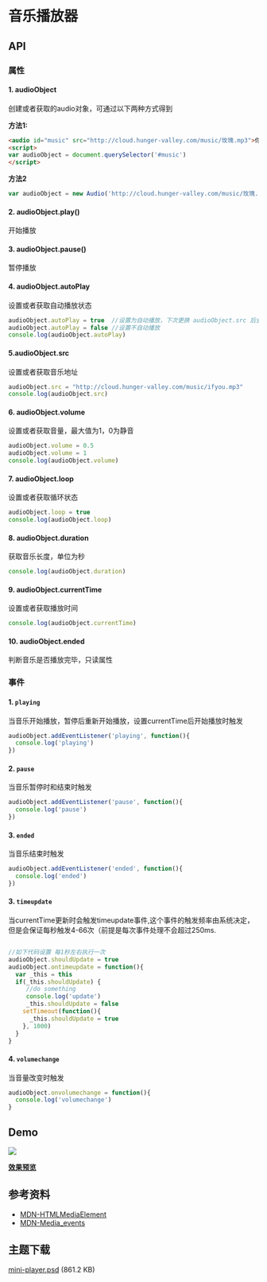 # 音乐播放器
## API
### 属性
#### 1. audioObject
 创建或者获取的audio对象，可通过以下两种方式得到

**方法1:**
```html
<audio id="music" src="http://cloud.hunger-valley.com/music/玫瑰.mp3">你的浏览器不支持喔！</audio>
<script>
var audioObject = document.querySelector('#music')
</script>
```

**方法2**
```javascript
var audioObject = new Audio('http://cloud.hunger-valley.com/music/玫瑰.mp3')
```

#### 2. audioObject.play()
开始播放

#### 3. audioObject.pause()
暂停播放

#### 4. audioObject.autoPlay
设置或者获取自动播放状态

```javascript
audioObject.autoPlay = true  //设置为自动播放，下次更换 audioObject.src 后会自动播放音乐
audioObject.autoPlay = false //设置不自动播放
console.log(audioObject.autoPlay)
```

#### 5.audioObject.src
设置或者获取音乐地址

```javascript
audioObject.src = "http://cloud.hunger-valley.com/music/ifyou.mp3"
console.log(audioObject.src)
```
#### 6. audioObject.volume
设置或者获取音量，最大值为1，0为静音

```javascript
audioObject.volume = 0.5
audioObject.volume = 1
console.log(audioObject.volume)
```
#### 7. audioObject.loop
设置或者获取循环状态

```javascript
audioObject.loop = true
console.log(audioObject.loop)
```

#### 8. audioObject.duration
获取音乐长度，单位为秒

```javascript
console.log(audioObject.duration)
```

#### 9. audioObject.currentTime
设置或者获取播放时间

```javascript
console.log(audioObject.currentTime)
```
#### 10. audioObject.ended
判断音乐是否播放完毕，只读属性

### 事件
#### 1. `playing`
当音乐开始播放，暂停后重新开始播放，设置currentTime后开始播放时触发

```javascript
audioObject.addEventListener('playing', function(){
  console.log('playing')
})
```

#### 2. `pause`
当音乐暂停时和结束时触发

```javascript
audioObject.addEventListener('pause', function(){
  console.log('pause')
})
```
#### 3. `ended`
当音乐结束时触发

```javascript
audioObject.addEventListener('ended', function(){
  console.log('ended')
})
```
#### 3. `timeupdate `
当currentTime更新时会触发timeupdate事件,这个事件的触发频率由系统决定，但是会保证每秒触发4-66次（前提是每次事件处理不会超过250ms.

```javascript

//如下代码设置 每1秒左右执行一次
audioObject.shouldUpdate = true
audioObject.ontimeupdate = function(){
  var _this = this
  if(_this.shouldUpdate) {
     //do something
     console.log('update')
     _this.shouldUpdate = false
    setTimeout(function(){
      _this.shouldUpdate = true
    }, 1000)
  }
}
```
#### 4. `volumechange`
当音量改变时触发

```javascript
audioObject.onvolumechange = function(){
  console.log('volumechange')
}
```

## Demo
![](http://jscode.me/uploads/default/original/2X/e/e7811a56143f6d0be5ffe9b8b5d489e1a6aa2524.png)

**[效果预览](http://js.jirengu.com/dudi)**

## 参考资料
- [MDN-HTMLMediaElement](https://developer.mozilla.org/zh-CN/docs/Web/API/HTMLMediaElement)
- [MDN-Media_events](https://developer.mozilla.org/en-US/docs/Web/Guide/Events/Media_events)

## 主题下载
[mini-player.psd](http://jscode.me/uploads/default/original/2X/8/89a444e2bf485fd8ea0b0aaa7af07ce9c5aefb57.psd) (861.2 KB)